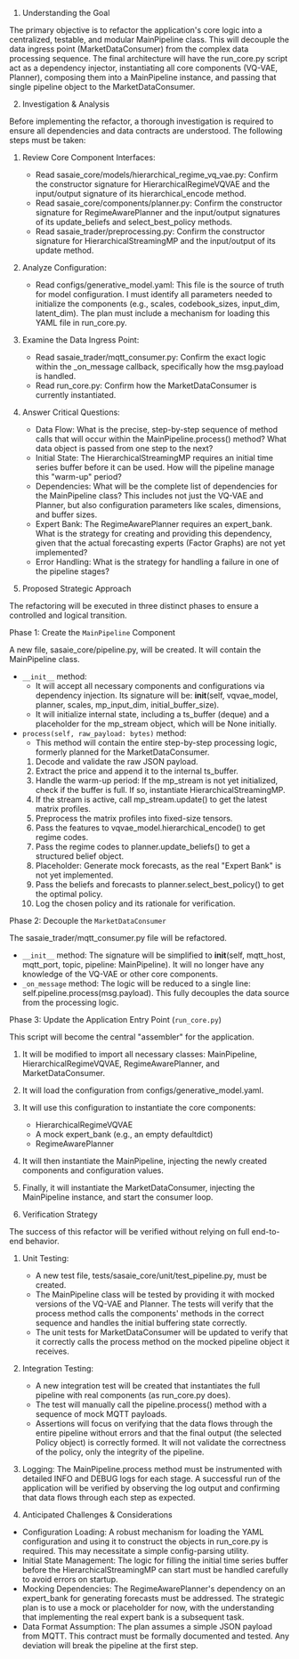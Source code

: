 1. Understanding the Goal

  The primary objective is to refactor the application's core logic into a centralized, testable, and modular MainPipeline class. This will decouple the data ingress point
   (MarketDataConsumer) from the complex data processing sequence. The final architecture will have the run_core.py script act as a dependency injector, instantiating all
  core components (VQ-VAE, Planner), composing them into a MainPipeline instance, and passing that single pipeline object to the MarketDataConsumer.

  2. Investigation & Analysis

  Before implementing the refactor, a thorough investigation is required to ensure all dependencies and data contracts are understood. The following steps must be taken:

   1. Review Core Component Interfaces:
       * Read sasaie_core/models/hierarchical_regime_vq_vae.py: Confirm the constructor signature for HierarchicalRegimeVQVAE and the input/output signature of its
         hierarchical_encode method.
       * Read sasaie_core/components/planner.py: Confirm the constructor signature for RegimeAwarePlanner and the input/output signatures of its update_beliefs and
         select_best_policy methods.
       * Read sasaie_trader/preprocessing.py: Confirm the constructor signature for HierarchicalStreamingMP and the input/output of its update method.

   2. Analyze Configuration:
       * Read configs/generative_model.yaml: This file is the source of truth for model configuration. I must identify all parameters needed to initialize the components
         (e.g., scales, codebook_sizes, input_dim, latent_dim). The plan must include a mechanism for loading this YAML file in run_core.py.

   3. Examine the Data Ingress Point:
       * Read sasaie_trader/mqtt_consumer.py: Confirm the exact logic within the _on_message callback, specifically how the msg.payload is handled.
       * Read run_core.py: Confirm how the MarketDataConsumer is currently instantiated.

   4. Answer Critical Questions:
       * Data Flow: What is the precise, step-by-step sequence of method calls that will occur within the MainPipeline.process() method? What data object is passed from one
         step to the next?
       * Initial State: The HierarchicalStreamingMP requires an initial time series buffer before it can be used. How will the pipeline manage this "warm-up" period?
       * Dependencies: What will be the complete list of dependencies for the MainPipeline class? This includes not just the VQ-VAE and Planner, but also configuration
         parameters like scales, dimensions, and buffer sizes.
       * Expert Bank: The RegimeAwarePlanner requires an expert_bank. What is the strategy for creating and providing this dependency, given that the actual forecasting
         experts (Factor Graphs) are not yet implemented?
       * Error Handling: What is the strategy for handling a failure in one of the pipeline stages?

  3. Proposed Strategic Approach

  The refactoring will be executed in three distinct phases to ensure a controlled and logical transition.

  Phase 1: Create the `MainPipeline` Component

  A new file, sasaie_core/pipeline.py, will be created. It will contain the MainPipeline class.

   * `__init__` method:
       * It will accept all necessary components and configurations via dependency injection. Its signature will be: __init__(self, vqvae_model, planner, scales, 
         mp_input_dim, initial_buffer_size).
       * It will initialize internal state, including a ts_buffer (deque) and a placeholder for the mp_stream object, which will be None initially.
   * `process(self, raw_payload: bytes)` method:
       * This method will contain the entire step-by-step processing logic, formerly planned for the MarketDataConsumer.
       1. Decode and validate the raw JSON payload.
       2. Extract the price and append it to the internal ts_buffer.
       3. Handle the warm-up period: If the mp_stream is not yet initialized, check if the buffer is full. If so, instantiate HierarchicalStreamingMP.
       4. If the stream is active, call mp_stream.update() to get the latest matrix profiles.
       5. Preprocess the matrix profiles into fixed-size tensors.
       6. Pass the features to vqvae_model.hierarchical_encode() to get regime codes.
       7. Pass the regime codes to planner.update_beliefs() to get a structured belief object.
       8. Placeholder: Generate mock forecasts, as the real "Expert Bank" is not yet implemented.
       9. Pass the beliefs and forecasts to planner.select_best_policy() to get the optimal policy.
       10. Log the chosen policy and its rationale for verification.

  Phase 2: Decouple the `MarketDataConsumer`

  The sasaie_trader/mqtt_consumer.py file will be refactored.

   * `__init__` method: The signature will be simplified to __init__(self, mqtt_host, mqtt_port, topic, pipeline: MainPipeline). It will no longer have any knowledge of the
     VQ-VAE or other core components.
   * `_on_message` method: The logic will be reduced to a single line: self.pipeline.process(msg.payload). This fully decouples the data source from the processing logic.

  Phase 3: Update the Application Entry Point (`run_core.py`)

  This script will become the central "assembler" for the application.

   1. It will be modified to import all necessary classes: MainPipeline, HierarchicalRegimeVQVAE, RegimeAwarePlanner, and MarketDataConsumer.
   2. It will load the configuration from configs/generative_model.yaml.
   3. It will use this configuration to instantiate the core components:
       * HierarchicalRegimeVQVAE
       * A mock expert_bank (e.g., an empty defaultdict)
       * RegimeAwarePlanner
   4. It will then instantiate the MainPipeline, injecting the newly created components and configuration values.
   5. Finally, it will instantiate the MarketDataConsumer, injecting the MainPipeline instance, and start the consumer loop.

  4. Verification Strategy

  The success of this refactor will be verified without relying on full end-to-end behavior.

   1. Unit Testing:
       * A new test file, tests/sasaie_core/unit/test_pipeline.py, must be created.
       * The MainPipeline class will be tested by providing it with mocked versions of the VQ-VAE and Planner. The tests will verify that the process method calls the
         components' methods in the correct sequence and handles the initial buffering state correctly.
       * The unit tests for MarketDataConsumer will be updated to verify that it correctly calls the process method on the mocked pipeline object it receives.
   2. Integration Testing:
       * A new integration test will be created that instantiates the full pipeline with real components (as run_core.py does).
       * The test will manually call the pipeline.process() method with a sequence of mock MQTT payloads.
       * Assertions will focus on verifying that the data flows through the entire pipeline without errors and that the final output (the selected Policy object) is correctly
         formed. It will not validate the correctness of the policy, only the integrity of the pipeline.
   3. Logging: The MainPipeline.process method must be instrumented with detailed INFO and DEBUG logs for each stage. A successful run of the application will be verified by
      observing the log output and confirming that data flows through each step as expected.

  5. Anticipated Challenges & Considerations

   * Configuration Loading: A robust mechanism for loading the YAML configuration and using it to construct the objects in run_core.py is required. This may necessitate a
     simple config-parsing utility.
   * Initial State Management: The logic for filling the initial time series buffer before the HierarchicalStreamingMP can start must be handled carefully to avoid errors on
      startup.
   * Mocking Dependencies: The RegimeAwarePlanner's dependency on an expert_bank for generating forecasts must be addressed. The strategic plan is to use a mock or
     placeholder for now, with the understanding that implementing the real expert bank is a subsequent task.
   * Data Format Assumption: The plan assumes a simple JSON payload from MQTT. This contract must be formally documented and tested. Any deviation will break the pipeline at
      the first step.
